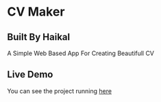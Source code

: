 # CV Maker
## Built By Haikal

A Simple Web Based App For Creating Beautifull CV

## Live Demo
You can see the project running [here](http://cvmaker.rf.gd/)
